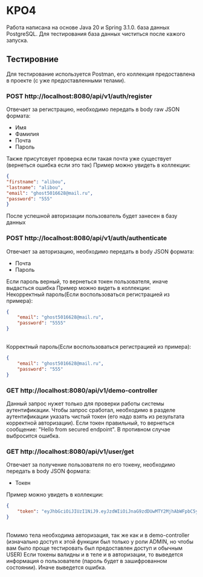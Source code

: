 # KPO4
Работа написана на основе Java 20 и Spring 3.1.0. база данных PostgreSQL. Для тестирования база данных чиститься после кажого запуска.
## Тестировние
Для тестирование используется Postman, его коллекция предоставлена в проекте (с уже предоставленными телами).
### POST http://localhost:8080/api/v1/auth/register
Отвечает за регистрацию, необходимо передать в body raw JSON формата:
* Имя
* Фамилия
* Почта
* Пароль

Также присутсвует проверка если такая почта уже существует (вернеться ошибка если это так)
Пример можно увидеть в коллекции:
```json
{
"firstname": "alibou",
"lastname": "alibou",
"email": "ghost5016628@mail.ru",
"password": "555"
}
```
После успешной авторизации пользователь будет занесен в базу данных
### POST http://localhost:8080/api/v1/auth/authenticate
Отвечает за авторизацию, необходимо передать в body JSON формата:
* Почта
* Пароль

Если пароль верный, то вернеться токен пользователя, иначе выдасться ошибка
Пример можно видеть в коллекции:
<br>Некорректный пароль(Если воспользоваться регистрацией из примера):
```json
{
    "email": "ghost5016628@mail.ru",
    "password": "5555"
}
```
<br>Корректный пароль(Если воспользоваться регистрацией из примера):
```json
{
    "email": "ghost5016628@mail.ru",
    "password": "555"
}
```
### GET http://localhost:8080/api/v1/demo-controller
Данный запрос нужет только для проверки работы системы аутентификации. Чтобы запрос сработал, необходимо в разделе аутентификации указать чистый токен (его надо взять из результата корректной авторизации). Если токен правильный, то вернеться сообщение: "Hello from secured endpoint".
В противном случае выбросится ошибка.
### GET http://localhost:8080/api/v1/user/get
Отвечает за получение пользователя по его токену, необходимо передать в body JSON формата:
* Токен

Пример можно увидеть в коллекции:
```json
{
    "token": "eyJhbGciOiJIUzI1NiJ9.eyJzdWIiOiJnaG9zdDUwMTY2MjhAbWFpbC5ydSIsImlhdCI6MTY4Njg1NjQ2NCwiZXhwIjoxNjg2ODU3OTA0fQ.RImMfwTX0s8WaA5WIk390Yjf7GcGBWYhymws12puJjs"
}
```
<br> Помимо тела необходима авторизация, так же как и в demo-controller (изначально доступ к этой функции был только у роли ADMIN, но чтобы вам было проще тестировать был предоставлен доступ и обычным USER)
Если токены валидны и в теле и в авторизации, то выведется информация о пользователе (пароль будет в зашифрованном состоянии). Иначе выведется ошибка.
